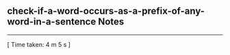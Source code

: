 <h2>check-if-a-word-occurs-as-a-prefix-of-any-word-in-a-sentence Notes</h2><hr>[ Time taken: 4 m 5 s ]